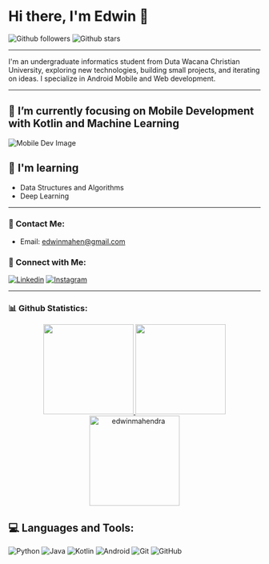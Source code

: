 # Hi there, I'm Edwin 👋

![Github followers](https://img.shields.io/github/followers/edwinmahendra?style=social)
![Github stars](https://img.shields.io/github/stars/edwinmahendra?style=social)

---

I'm an undergraduate informatics student from Duta Wacana Christian University, exploring new technologies, building small projects, and iterating on ideas. I specialize in Android Mobile and Web development.

---

## 🔭 I’m currently focusing on Mobile Development with Kotlin and Machine Learning

![Mobile Dev Image](https://miro.medium.com/max/2000/1*3w6qKJlFy9EvMYSa1VuS0Q.gif)

## 🧠 I'm learning 

- Data Structures and Algorithms
- Deep Learning

---

### 📧 Contact Me:

- Email: edwinmahen@gmail.com

### 🔗 Connect with Me:

[![Linkedin](https://img.shields.io/badge/-LinkedIn-black.svg?style=flat-square&logo=linkedin&colorB=555)](https://linkedin.com/in/edwin-mahendra)
[![Instagram](https://img.shields.io/badge/-Instagram-black.svg?style=flat-square&logo=instagram&colorB=555)](https://instagram.com/edwinmahendra_)

---

### 📊 Github Statistics:

<p align="center">
<a href="https://github.com/https://github.com/edwinmahendra">
  <img height="180em" src="https://github-readme-stats-eight-theta.vercel.app/api?username=edwinmahendra&show_icons=true&theme=algolia&include_all_commits=true&count_private=true"/>
  <img height="180em" src="https://github-readme-stats-eight-theta.vercel.app/api/top-langs/?username=edwinmahendra&layout=compact&langs_count=8&theme=algolia"/>
  <img height="180em" src="https://github-readme-streak-stats.herokuapp.com/?user=edwinmahendra&theme=algolia" alt="edwinmahendra" />
</a>
</p>

## 💻 Languages and Tools:

![Python](https://img.shields.io/badge/-Python-333333?style=flat&logo=python)
![Java](https://img.shields.io/badge/-Java-333333?style=flat&logo=java)
![Kotlin](https://img.shields.io/badge/-Kotlin-333333?style=flat&logo=kotlin)
![Android](https://img.shields.io/badge/-Android-333333?style=flat&logo=android)
![Git](https://img.shields.io/badge/-Git-333333?style=flat&logo=git)
![GitHub](https://img.shields.io/badge/-GitHub-333333?style=flat&logo=github)
